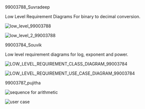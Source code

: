 99003788_Suvradeep

Low Level Requirement Diagrams For binary to decimal conversion.

![low_level_99003788](https://user-images.githubusercontent.com/78849542/107884731-9edd4200-6f1c-11eb-8632-0101a25ff16f.png)

![low_level_2_99003788](https://user-images.githubusercontent.com/78849542/107884844-1ca14d80-6f1d-11eb-8049-8ea85ded1f83.png)


99003784_Souvik

Low level requirement diagrams for log, exponent and power.

![LOW_LEVEL_REQUIREMENT_CLASS_DIAGRAM_99003784](https://user-images.githubusercontent.com/78857077/107885585-347ad080-6f21-11eb-825f-1043f146a3e5.png)

![LOW_LEVEL_REQUIREMENT_USE_CASE_DIAGRAM_99003784](https://user-images.githubusercontent.com/78857077/107885757-0944b100-6f22-11eb-869b-3daf8c581eed.png)
   
   
 99003787_pujitha  
   
 ![sequence for arithmetic](https://user-images.githubusercontent.com/78854021/107904785-c8c15380-6f72-11eb-8602-1de0568f5ff0.jpg)
  
![user case](https://user-images.githubusercontent.com/78854021/107904881-1dfd6500-6f73-11eb-93a7-c96234539c2d.jpg)
